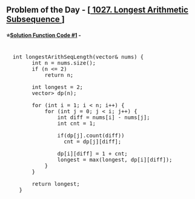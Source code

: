 ## Problem of the Day - [<a href="https://leetcode.com/problems/longest-arithmetic-subsequence/"> 1027. Longest Arithmetic Subsequence </a>]


#### ⭐<ins>Solution Function Code #1</ins> -
<pre>

  int longestArithSeqLength(vector<int>& nums) {
        int n = nums.size();
        if (n <= 2)
            return n;

        int longest = 2;
        vector<unordered_map<int, int>> dp(n);

        for (int i = 1; i < n; i++) {
            for (int j = 0; j < i; j++) {
                int diff = nums[i] - nums[j];
                int cnt = 1;

                if(dp[j].count(diff))
                  cnt = dp[j][diff];

                dp[i][diff] = 1 + cnt;
                longest = max(longest, dp[i][diff]);
            }
        }

        return longest;
    }
</pre>
